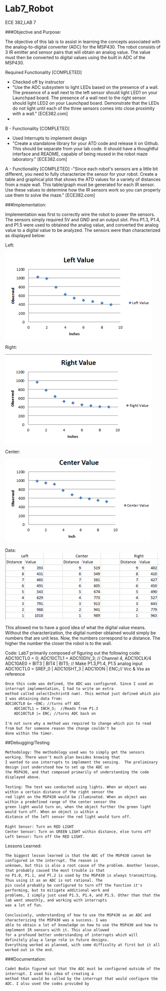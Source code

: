 Lab7_Robot
==========

ECE 382,LAB 7

###Objective and Purpose:

The objective of this lab is to assist in learning the concepts associated with the analog-to-digital converter (ADC) for the MSP430. The robot consists of 3 IR emitter and sensor pairs that will obtain an analog value. The value must then be converted to digital values using the built in ADC of the MSP430.

Required Functionality [COMPLETED]
  - Checked off by instructor
  - "Use the ADC subsystem to light LEDs based on the presence of a wall. The presence of a wall next to the left sensor should light LED1 on your Launchpad board. The presence of a wall next to the right sensor should light LED2 on your Launchpad board. Demonstrate that the LEDs do not light until each of the three sensors comes into close proximity with a wall." [ECE382.com]
  - 

B - Functionality [COMPLETED]
  - Used Interrupts to implement design
  - "Create a standalone library for your ATD code and release it on Github. This should be separate from your lab code. It should have a thoughtful interface and README, capable of being reused in the robot maze laboratory." [ECE382.com]
  
A - Functionality [COMPLETED]
-"Since each robot's sensors are a little bit different, you need to fully characterize the sensor for your robot. Create a table and graphical plot that shows the ATD values for a variety of distances from a maze wall. This table/graph must be generated for each IR sensor. Use these values to determine how the IR sensors work so you can properly use them to solve the maze." [ECE382.com]

###Implementation:

Implementation was first to correctly wire the robot to power the sensors. The sensors simply required 5V and GND and an output slot. Pins P1.3, P1.4, and P1.5 were used to obtained the analog value, and converted the analog value to a digital value to be analyzed. The sensors were than characterized as displayed below:

Left:

![alt text](https://raw.githubusercontent.com/vipersfly23/Lab7_Robot/master/leftGraph.GIF "Left")

Right:

![alt text](https://raw.githubusercontent.com/vipersfly23/Lab7_Robot/master/rightGraph.GIF "Right")

Center:

![alt text](https://raw.githubusercontent.com/vipersfly23/Lab7_Robot/master/centerValue.GIF "Center")

Data:
![alt text](https://raw.githubusercontent.com/vipersfly23/Lab7_Robot/master/dataCollected.GIF "DATA")

  This allowed me to have a good idea of what the digital value means. Without the characterization, the digital number
  obtained would simply be numbers that are unit less. Now, the numbers correspond to a distance. The higher the number the
  closer the robot is to the wall.
  
Code:
 Lab7 primarily composed of figuring out the following code:
 	ADC10CTL0 = 0;
	ADC10CTL1 = ADC10DIV_3;				// Channel 4, ADC10CLK/4
	ADC10AE0 = BIT3 | BIT4 | BIT5;		 			// Make P1.3,P1.4, P1.5 analog input
	ADC10CTL0 = SREF_0 | ADC10SHT_3 | ADC10ON | ENC;// Vcc & Vss as reference
	
	Once this code was defined, the ADC was configured. Since I used an interrupt implementation, I had to write an extra
	method called selectInch(int8 num). This method just defined which pin I was obtaining data from:
	ADC10CTL0 &= ~ENC; //turns off ADC
		ADC10CTL1 = INCH_3;  //Reads from P1.3
		ADC10CTL0 |= ENC; //turns ADC back on
		
	I'm not sure why a method was required to change which pin to read from but for someone reason the change couldn't be
	done within the timer.
	
##Debugging/Testing

	Methodology: The methodology used was to simply get the sensors working. There wasn't much plan besides knowing that
	I wanted to use interrupts to implement the sensing.  The preliminary design just understood how to set up the ADC on
	the MSP430, and that composed primarily of understanding the code displayed above.
	
	Testing: The test was conducted using lights. When an object was within a certain distance of the right sensor the
	red light on the MSP430 would be illuminated. When an object was within a predefined range of the center sensor the
	green light would turn on, when the object further the green light would turn off. When an object is within a
	distance of the left sensor the red light would turn off.
	
	Right Sensor: Turn on RED LIGHT
	Center Sensor: Turn on GREEN LIGHT within distance, else turns off
	Left Sensor: Turn off the RED LIGHT.
	
Lessons Learned:

	The biggest lesson learned is that the ADC of the MSP430 cannot be configured in the interrupt. The reason is
	unknown, but this is also a root cause of the problem. Another lesson, that probably caused the most trouble is that
	no P1.0, P1.1, and Pl.2 is used by the MSP430 is always transmitting. Thus using it as an ADC is not rational. The
	pin could probably be configured to turn off the function it's performing, but to mitigate additional work and
	problems, I simply just used P1.3, P1.4, and P1.5. Other than that the lab went smoothly, and working with interrupts
	was a lot of fun.
	
	Conclusively, understanding of how to use the MSP430 as an ADC and characterizing the MSP430 was a success. I was
	able to obtain a lot of knowledge on how to use the MSP430 and how to implement IR sensors with it. This also allowed
	for a profound better understanding of interrupts which will definitely play a large role in future designs.
	Everything worked as planned, with some difficulty at first but it all worked out in the end.
	
###Documentation:
	
	Cadet Bodin figured out that the ADC must be configured outside of the interrupt. I used his idea of creating a
	method that would be called by the interrupt that would configure the ADC. I alsu used the codes provided by 

